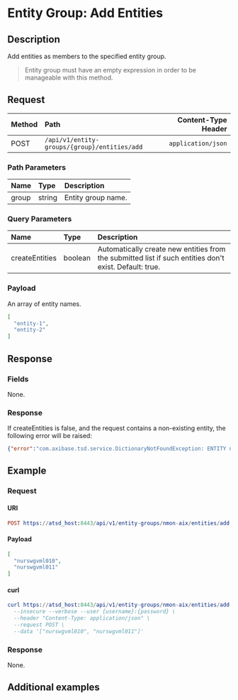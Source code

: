 # Entity Group: Add Entities

## Description

Add entities as members to the specified entity group.

> Entity group must have an empty expression in order to be manageable with this method.

## Request

| **Method** | **Path** | **Content-Type Header**|
|:---|:---|---:|
| POST | `/api/v1/entity-groups/{group}/entities/add` | `application/json` |

### Path Parameters 

|**Name**|**Type**|**Description**|
|:---|:---|:---|
| group |string|Entity group name.|

### Query Parameters 

|**Name**|**Type**|**Description**|
|:---|:---|:---|
| createEntities | boolean | Automatically create new entities from the submitted list if such entities don't exist. Default: true. |

### Payload

An array of entity names.

```json
[
  "entity-1",
  "entity-2"
]
```

## Response

### Fields

None.

### Response

If createEntities is false, and the request contains a non-existing entity, the following error will be raised:

```json
{"error":"com.axibase.tsd.service.DictionaryNotFoundException: ENTITY not found for name: 'e-111'"}
```

## Example

### Request

#### URI

```elm
POST https://atsd_host:8443/api/v1/entity-groups/nmon-aix/entities/add
```

#### Payload

```json
[
  "nurswgvml010", 
  "nurswgvml011"
]
```

#### curl

```elm
curl https://atsd_host:8443/api/v1/entity-groups/nmon-aix/entities/add \
  --insecure --verbose --user {username}:{password} \
  --header "Content-Type: application/json" \
  --request POST \
  --data '["nurswgvml010", "nurswgvml011"]'
  ```
  
### Response

None.

## Additional examples

